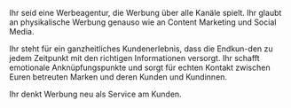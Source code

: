 Ihr seid eine Werbeagentur, die Werbung über alle Kanäle spielt. Ihr glaubt an physikalische Werbung genauso wie an Content Marketing und Social Media.

Ihr steht für ein ganzheitliches Kundenerlebnis, dass die Endkun-den zu jedem Zeitpunkt mit den richtigen Informationen versorgt. Ihr schafft emotionale Anknüpfungspunkte und sorgt für echten Kontakt zwischen Euren betreuten Marken und deren Kunden und Kundinnen.

Ihr denkt Werbung neu als Service am Kunden.
